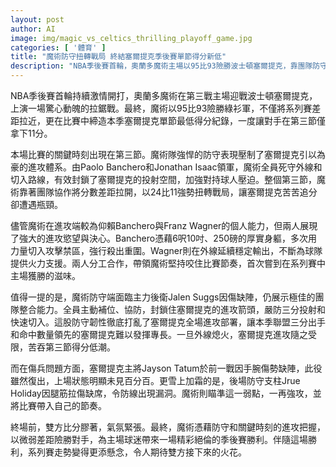 ```yaml
---
layout: post
author: AI
image: img/magic_vs_celtics_thrilling_playoff_game.jpg
categories: [ '體育' ]
title: "魔術防守扭轉戰局 終結塞爾提克季後賽單節得分新低"
description: "NBA季後賽首輪，奧蘭多魔術主場以95比93險勝波士頓塞爾提克，靠團隊防守在第三節將對手僅限11分，締造本季塞爾提克單節最低得分紀錄。儘管主力Jalen Suggs缺陣，魔術憑Banchero與Wagner領銜進攻，嚴防外線及切入，徹底擾亂塞爾提克進攻體系。傷兵纏身的塞爾提克苦追未果，系列賽懸念升溫，雙方後續對決引人期待。"
---
```

NBA季後賽首輪持續激情開打，奧蘭多魔術在第三戰主場迎戰波士頓塞爾提克，上演一場驚心動魄的拉鋸戰。最終，魔術以95比93險勝綠衫軍，不僅將系列賽差距拉近，更在比賽中締造本季塞爾提克單節最低得分紀錄，一度讓對手在第三節僅拿下11分。

本場比賽的關鍵時刻出現在第三節。魔術隊強悍的防守表現壓制了塞爾提克引以為豪的進攻體系。由Paolo Banchero和Jonathan Isaac領軍，魔術全員死守外線和切入路線，有效封鎖了塞爾提克的投射空間，加強對持球人壓迫。整個第三節，魔術靠著團隊協作將分數差距拉開，以24比11強勢扭轉戰局，讓塞爾提克苦苦追分卻遭遇瓶頸。

儘管魔術在進攻端較為仰賴Banchero與Franz Wagner的個人能力，但兩人展現了強大的進攻慾望與決心。Banchero憑藉6呎10吋、250磅的厚實身軀，多次用力量切入攻擊禁區，強行殺出重圍。Wagner則在外線延續穩定輸出，不斷為球隊提供火力支援。兩人分工合作，帶領魔術堅持咬住比賽節奏，首次嘗到在系列賽中主場獲勝的滋味。

值得一提的是，魔術防守端面臨主力後衛Jalen Suggs因傷缺陣，仍展示極佳的團隊整合能力。全員主動補位、協防，封鎖住塞爾提克的進攻箭頭，嚴防三分投射和快速切入。這股防守韌性徹底打亂了塞爾提克全場進攻部署，讓本季聯盟三分出手和命中數量領先的塞爾提克難以發揮專長。一旦外線熄火，塞爾提克進攻隨之受限，苦吞第三節得分低潮。

而在傷兵問題方面，塞爾提克主將Jayson Tatum於前一戰因手腕傷勢缺陣，此役雖然復出，上場狀態明顯未見百分百。更雪上加霜的是，後場防守支柱Jrue Holiday因腿筋拉傷缺席，令防線出現漏洞。魔術則瞄準這一弱點，一再強攻，並將比賽帶入自己的節奏。

終場前，雙方比分膠著，氣氛緊張。最終，魔術憑藉防守和關鍵時刻的進攻把握，以微弱差距險勝對手，為主場球迷帶來一場精彩絕倫的季後賽勝利。伴隨這場勝利，系列賽走勢變得更添懸念，令人期待雙方接下來的火花。